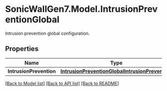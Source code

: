 # SonicWallGen7.Model.IntrusionPreventionGlobal
Intrusion prevention global configuration.

## Properties

Name | Type | Description | Notes
------------ | ------------- | ------------- | -------------
**IntrusionPrevention** | [**IntrusionPreventionGlobalIntrusionPrevention**](IntrusionPreventionGlobalIntrusionPrevention.md) |  | [optional] 

[[Back to Model list]](../README.md#documentation-for-models) [[Back to API list]](../README.md#documentation-for-api-endpoints) [[Back to README]](../README.md)

